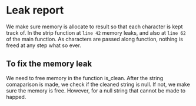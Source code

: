 # Leak report

We make sure memory is allocate to result so that each character is kept track of. In the strip function at `line 42` memory leaks, and also at `line 62` of the main function. As characters are passed along function, nothing is freed at any step what so ever.

## To fix the memory leak

We need to free memory in the function is_clean. After the string comaparison is made, we check if the cleaned string is null. If not, we make sure the memory is free. However, for a null string that cannot be made to happed. 

